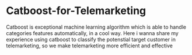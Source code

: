 # Catboost-for-Telemarketing
Catboost is exceptional machine learning algorithm which is able to handle categories features automatically, in a cool way. Here i wanna share my experience using catboost to classify the potenstial target customer in telemarketing, so we make telemarketing more efficient and effective

